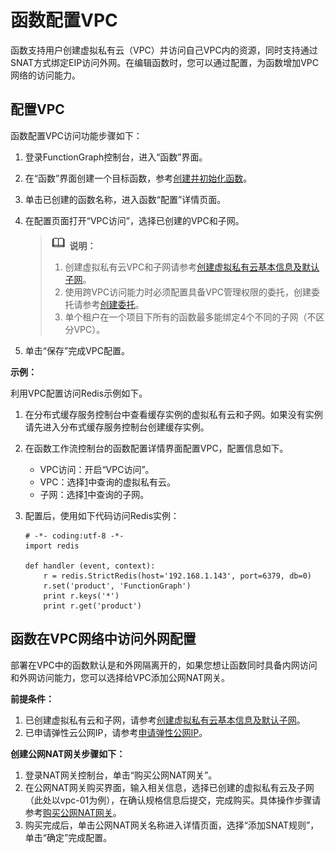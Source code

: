 # 函数配置VPC<a name="ZH-CN_TOPIC_0159615971"></a>

函数支持用户创建虚拟私有云（VPC）并访问自己VPC内的资源，同时支持通过SNAT方式绑定EIP访问外网。在编辑函数时，您可以通过配置，为函数增加VPC网络的访问能力。

## 配置VPC<a name="section923421213196"></a>

函数配置VPC访问功能步骤如下：

1.  登录FunctionGraph控制台，进入“函数”界面。
2.  在“函数”界面创建一个目标函数，参考[创建并初始化函数](创建并初始化函数.md)。
3.  单击已创建的函数名称，进入函数“配置”详情页面。
4.  在配置页面打开“VPC访问”，选择已创建的VPC和子网。

    >![](public_sys-resources/icon-note.gif) **说明：** 
    >1.  创建虚拟私有云VPC和子网请参考[创建虚拟私有云基本信息及默认子网](https://support.huaweicloud.com/usermanual-vpc/zh-cn_topic_0013935842.html)。
    >2.  使用跨VPC访问能力时必须配置具备VPC管理权限的委托，创建委托请参考[创建委托](创建委托.md)。
    >3.  单个租户在一个项目下所有的函数最多能绑定4个不同的子网（不区分VPC）。

5.  单击“保存”完成VPC配置。

**示例：**

利用VPC配置访问Redis示例如下。

1.  <a name="li8232121653814"></a>在分布式缓存服务控制台中查看缓存实例的虚拟私有云和子网。如果没有实例请先进入分布式缓存服务控制台创建缓存实例。
2.  在函数工作流控制台的函数配置详情界面配置VPC，配置信息如下。
    -   VPC访问：开启“VPC访问”。
    -   VPC：选择[1](#li8232121653814)中查询的虚拟私有云。
    -   子网：选择[1](#li8232121653814)中查询的子网。

3.  配置后，使用如下代码访问Redis实例：

    ```
    # -*- coding:utf-8 -*-
    import redis
    
    def handler (event, context):
        r = redis.StrictRedis(host='192.168.1.143', port=6379, db=0)
        r.set('product', 'FunctionGraph')
        print r.keys('*')
        print r.get('product')
    ```


## 函数在VPC网络中访问外网配置<a name="section1888817242319"></a>

部署在VPC中的函数默认是和外网隔离开的，如果您想让函数同时具备内网访问和外网访问能力，您可以选择给VPC添加公网NAT网关。

**前提条件：**

1.  已创建虚拟私有云和子网，请参考[创建虚拟私有云基本信息及默认子网](https://support.huaweicloud.com/usermanual-vpc/zh-cn_topic_0013935842.html)。
2.  已申请弹性云公网IP，请参考[申请弹性公网IP](https://support.huaweicloud.com/usermanual-eip/eip_0008.html)。

**创建公网NAT网关步骤如下：**

1.  登录NAT网关控制台，单击“购买公网NAT网关”。
2.  在公网NAT网关购买界面，输入相关信息，选择已创建的虚拟私有云及子网（此处以vpc-01为例），在确认规格信息后提交，完成购买。具体操作步骤请参考[购买公网NAT网关](https://support.huaweicloud.com/usermanual-natgateway/zh-cn_topic_0150270259.html)。
3.  购买完成后，单击公网NAT网关名称进入详情页面，选择“添加SNAT规则”，单击“确定”完成配置。

